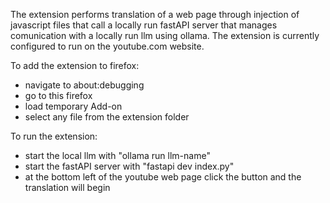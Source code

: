 The extension performs translation of a web page through injection of javascript files that call a locally run fastAPI server that manages comunication with a locally run llm using ollama.
The extension is currently configured to run on the youtube.com website.

To add the extension to firefox:
- navigate to about:debugging
- go to this firefox
- load temporary Add-on
- select any file from the extension folder

To run the extension:
- start the local llm with "ollama run llm-name"
- start the fastAPI server with "fastapi dev index.py"
- at the bottom left of the youtube web page click the button and the translation will begin
